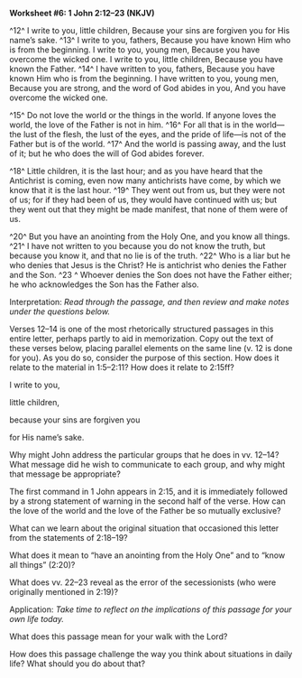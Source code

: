 **Worksheet \#6: 1 John 2:12–23 (NKJV)**

^12^ I write to you, little children, Because your sins are forgiven you for His name’s sake. ^13^ I write to you, fathers, Because you have known Him who is from the beginning. I write to you, young men, Because you have overcome the wicked one. I write to you, little children, Because you have known the Father. ^14^ I have written to you, fathers, Because you have known Him who is from the beginning. I have written to you, young men, Because you are strong, and the word of God abides in you, And you have overcome the wicked one.

^15^ Do not love the world or the things in the world. If anyone loves the world, the love of the Father is not in him. ^16^ For all that is in the world—the lust of the flesh, the lust of the eyes, and the pride of life—is not of the Father but is of the world. ^17^ And the world is passing away, and the lust of it; but he who does the will of God abides forever.

^18^ Little children, it is the last hour; and as you have heard that the Antichrist is coming, even now many antichrists have come, by which we know that it is the last hour. ^19^ They went out from us, but they were not of us; for if they had been of us, they would have continued with us; but they went out that they might be made manifest, that none of them were of us.

^20^ But you have an anointing from the Holy One, and you know all things. ^21^ I have not written to you because you do not know the truth, but because you know it, and that no lie is of the truth. ^22^ Who is a liar but he who denies that Jesus is the Christ? He is antichrist who denies the Father and the Son. ^23 ^ Whoever denies the Son does not have the Father either; he who acknowledges the Son has the Father also.

Interpretation: *Read through the passage, and then review and make notes under the questions below.*

Verses 12–14 is one of the most rhetorically structured passages in this entire letter, perhaps partly to aid in memorization. Copy out the text of these verses below, placing parallel elements on the same line (v. 12 is done for you). As you do so, consider the purpose of this section. How does it relate to the material in 1:5–2:11? How does it relate to 2:15ff?

I write to you,

little children,

because your sins are forgiven you

for His name’s sake.

Why might John address the particular groups that he does in vv. 12–14? What message did he wish to communicate to each group, and why might that message be appropriate?

The first command in 1 John appears in 2:15, and it is immediately followed by a strong statement of warning in the second half of the verse. How can the love of the world and the love of the Father be so mutually exclusive?

What can we learn about the original situation that occasioned this letter from the statements of 2:18–19?

What does it mean to “have an anointing from the Holy One” and to “know all things” (2:20)?

What does vv. 22–23 reveal as the error of the secessionists (who were originally mentioned in 2:19)?

Application: *Take time to reflect on the implications of this passage for your own life today.*

What does this passage mean for your walk with the Lord?

How does this passage challenge the way you think about situations in daily life? What should you do about that?
